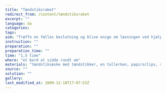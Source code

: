 ```yaml
---
title: "Tændstiksraket"
redirect_from: /content/tændstiksraket
excerpt: ""
language: da
categories: 
tags: 
aim: "Træffe en fælles beslutning og blive enige om løsningen ved hjælp af kommunikation og brug af hinandens ide'er og baggrundsviden."
instruction: ""
preparation: ""
preparation_time: ""
time: "1,5 time"
where: "et bord at sidde rundt om"
materials: "tændstiksæske med tændstikker, en tallerken, papirsclips, sølvpapir, elastikker, en computer, noget der symboliserer penge og nogle opgaver på papir"
source: ""
solution: ""
gallery:
last_modified_at: 2009-12-10T17:07:53Z
---
```

